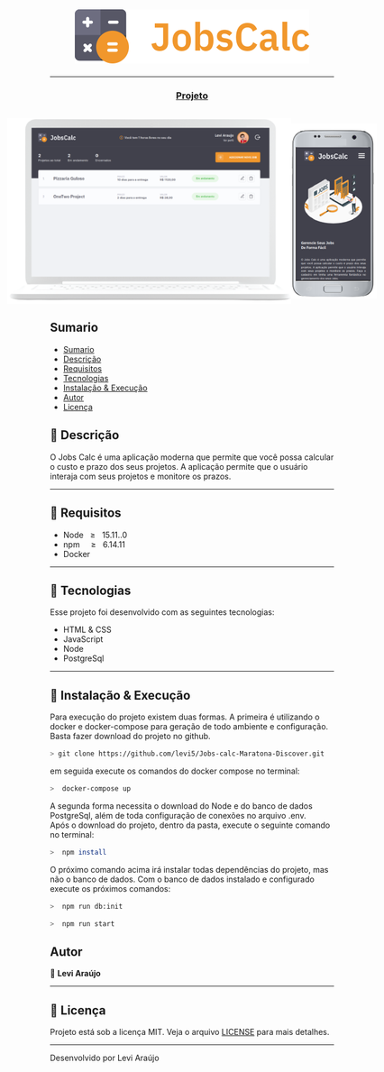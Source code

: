 ## <center><img src="./.github/logo.svg"/> </center>
---
<div align="center">
  <h3>
    <a href="https://github.com/levi5/Jobs-calc-Maratona-Discover">
      Projeto
    </a>
  </h3>
</div>


<div style="display:flex;  justify-content: center; align-items: center; margin-top:30px;">
    <img src="./.github/desktop.png"/>
    <img src="./.github/mobile.png"/>
</div>

## Sumario

- [Sumario](#sumario)
- [Descrição](#pushpin-descrição)
- [Requisitos](#page_facing_up-requisitos)
- [Tecnologias](#robot-tecnologias)
- [Instalação & Execução](#rocket-instalação-execução)
- [Autor](#autor)
- [Licença](#pencil-licença)

## :pushpin: Descrição
 <p>O Jobs Calc é uma aplicação moderna que permite que você possa calcular o custo e prazo dos seus projetos. A aplicação permite que o usuário interaja com seus projetos e monitore os prazos.
 </p>

---

## :page_facing_up: Requisitos
+ Node  _&nbsp;_ &GreaterEqual; _&nbsp;_ 15.11..0
+ npm _&nbsp;_ _&nbsp;_   &GreaterEqual; _&nbsp;_  6.14.11
+ Docker

---
## :robot: Tecnologias
Esse projeto foi desenvolvido com as seguintes tecnologias:
+ HTML & CSS
+ JavaScript
+ Node 
+ PostgreSql 
--- 

## :rocket: Instalação & Execução
Para execução do projeto existem duas formas. A primeira é utilizando o docker e docker-compose para geração de todo ambiente e configuração.
Basta fazer download do projeto no github.
```bash
> git clone https://github.com/levi5/Jobs-calc-Maratona-Discover.git
```
em seguida execute os comandos do docker compose no terminal:
```bash
>  docker-compose up
```
A segunda forma necessita o download do Node e do banco de dados PostgreSql, além de toda configuração de conexões no arquivo .env.  
Após o download do projeto, dentro da pasta, execute o seguinte comando no terminal:

```bash
>  npm install
```
O próximo comando acima irá instalar todas dependências do projeto, mas não o banco de dados. Com o banco de dados instalado e configurado execute os próximos comandos:

```bash
>  npm run db:init
```

```bash
>  npm run start
```



## Autor
👤 <strong> Levi Araújo </strong>

---

## :pencil: Licença
Projeto está sob a licença MIT. Veja o arquivo [LICENSE](.github/LICENSE.md) para mais detalhes.

---
Desenvolvido por Levi Araújo
